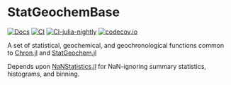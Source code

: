 # StatGeochemBase
[![Docs][docs-dev-img]][docs-dev-url]
[![CI][ci-img]][ci-url]
[![CI-julia-nightly][ci-nightly-img]][ci-nightly-url]
[![codecov.io][codecov-img]][codecov-url]

A set of statistical, geochemical, and geochronological functions common to [Chron.jl](https://github.com/brenhinkeller/Chron.jl) and [StatGeochem.jl](https://github.com/brenhinkeller/StatGeochem.jl)

Depends upon [NaNStatistics.jl](https://github.com/brenhinkeller/NaNStatistics.jl) for NaN-ignoring summary statistics, histograms, and binning.

[docs-stable-img]: https://img.shields.io/badge/docs-stable-blue.svg
[docs-stable-url]: https://brenhinkeller.github.io/StatGeochemBase.jl/stable/
[docs-dev-img]: https://img.shields.io/badge/docs-dev-blue.svg
[docs-dev-url]: https://brenhinkeller.github.io/StatGeochemBase.jl/dev/
[ci-img]: https://github.com/brenhinkeller/StatGeochemBase.jl/workflows/CI/badge.svg
[ci-url]: https://github.com/brenhinkeller/StatGeochemBase.jl/actions/workflows/CI.yml
[ci-nightly-img]:https://github.com/brenhinkeller/StatGeochemBase.jl/workflows/CI%20(Julia%20nightly)/badge.svg
[ci-nightly-url]:https://github.com/brenhinkeller/StatGeochemBase.jl/actions/workflows/CI-julia-nightly.yml
[codecov-img]: https://codecov.io/gh/brenhinkeller/StatGeochemBase.jl/branch/main/graph/badge.svg
[codecov-url]: http://codecov.io/github/brenhinkeller/StatGeochemBase.jl?branch=main
